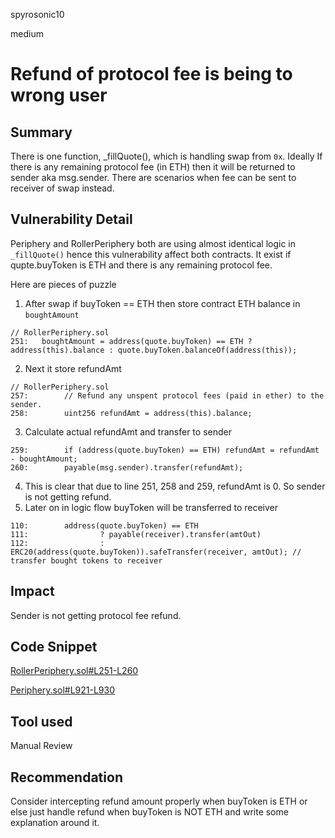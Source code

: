 spyrosonic10

medium

# Refund of protocol fee is being to wrong user

## Summary
There is one function, _fillQuote(), which is handling swap from `0x`. Ideally If there is any remaining protocol fee (in ETH) then it will be returned to sender aka msg.sender. There are scenarios when fee can be sent to receiver of swap instead.

## Vulnerability Detail
Periphery and RollerPeriphery both are using almost identical logic in `_fillQuote()` hence this vulnerability affect both contracts. It exist if qupte.buyToken is ETH and there is any remaining protocol fee.

Here are pieces of puzzle
1. After swap if buyToken == ETH then store contract ETH balance in `boughtAmount`
```solidity
// RollerPeriphery.sol
251:   boughtAmount = address(quote.buyToken) == ETH ? address(this).balance : quote.buyToken.balanceOf(address(this));
```
2. Next it store refundAmt
```solidity
// RollerPeriphery.sol
257:        // Refund any unspent protocol fees (paid in ether) to the sender.
258:        uint256 refundAmt = address(this).balance;
```
3. Calculate actual refundAmt and transfer to sender
```solidity
259:        if (address(quote.buyToken) == ETH) refundAmt = refundAmt - boughtAmount;
260:        payable(msg.sender).transfer(refundAmt);
```
4. This is clear that due to line 251, 258 and 259, refundAmt is 0. So sender is not getting refund.
5. Later on in logic flow buyToken will be transferred to receiver
```solidity
110:        address(quote.buyToken) == ETH
111:                ? payable(receiver).transfer(amtOut)
112:                : ERC20(address(quote.buyToken)).safeTransfer(receiver, amtOut); // transfer bought tokens to receiver
```


## Impact
Sender is not getting protocol fee refund.

## Code Snippet
[RollerPeriphery.sol#L251-L260](https://github.com/sherlock-audit/2023-03-sense/blob/main/auto-roller/src/RollerPeriphery.sol#L251-L260)

[Periphery.sol#L921-L930](https://github.com/sherlock-audit/2023-03-sense/blob/main/sense-v1/pkg/core/src/Periphery.sol#L921-L930)
## Tool used

Manual Review

## Recommendation
Consider intercepting refund amount properly when buyToken is ETH or else just handle refund when buyToken is NOT ETH and write some explanation around it.
